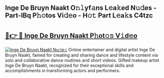 ## Inge De Bruyn Naakt O𝚗𝚕yf𝚊ns L𝚎a𝚔ed N𝚞𝚍es - Part-lBq P𝚑𝚘tos Vi𝚍𝚎o - H𝚘𝚝 Part L𝚎a𝚔s C4tzc

# <h2><a href="http://kf806p.oniu.top/?m=Inge+De+Bruyn+Naakt">🔗👉 🔴 Inge De Bruyn Naakt P𝚑ot𝚘𝚜 V𝚒d𝚎o</a></h2>

[![Inge De Bruyn Naakt Nu𝚍e𝚜](https://i.imgur.com/0qMVB7G.gif)](http://kf806p.oniu.top/?m=Inge+De+Bruyn+Naakt)
Online entertainer and digital artist Inge De Bruyn Naakt, famed for creating and sharing dance and lifestyle content via solo and collaborative dance routines and short videos. Gifted makeup artist Inge De Bruyn Naakt, recognized for their exceptional skills and accomplishments in transforming actors and performers.  
